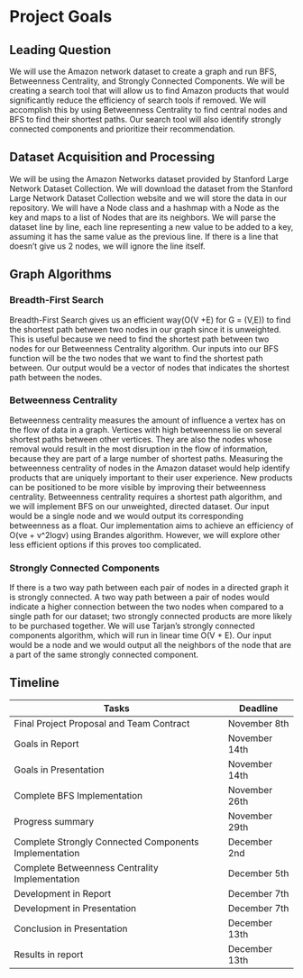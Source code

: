 # Project Goals

## Leading Question
We will use the Amazon network dataset to create a graph and run BFS, Betweenness Centrality, and Strongly Connected Components. We will be creating a search tool that will allow us to find Amazon products that would significantly reduce the efficiency of search tools if removed. We will accomplish this by using Betweenness Centrality to find central nodes and BFS to find their shortest paths. Our search tool will also identify strongly connected components and prioritize their recommendation.

## Dataset Acquisition and Processing
We will be using the Amazon Networks dataset provided by Stanford Large Network Dataset Collection. We will download the dataset from the Stanford Large Network Dataset Collection website and we will store the data in our repository. We will have a Node class and a hashmap with a Node as the key and maps to a list of Nodes that are its neighbors. We will parse the dataset line by line, each line representing a new value to be added to a key, assuming it has the same value as the previous line. If there is a line that doesn’t give us 2 nodes, we will ignore the line itself.

## Graph Algorithms

### Breadth-First Search
Breadth-First Search gives us an efficient way(O(V +E) for G = (V,E)) to find the shortest path between two nodes in our graph since it is unweighted. This is useful because we need to find the shortest path between two nodes for our Betweenness Centrality algorithm.  Our inputs into our BFS function will be the two nodes that we want to find the shortest path between. Our output would be a vector of nodes that indicates the shortest path between the nodes.
### Betweenness Centrality
Betweenness centrality measures the amount of influence a vertex has on the flow of data in a graph. Vertices with high betweenness lie on several shortest paths between other vertices. They are also the nodes whose removal would result in the most disruption in the flow of information, because they are part of a large number of shortest paths. Measuring the betweenness centrality of nodes in the Amazon dataset would help identify products that are uniquely important to their user experience. New products can be positioned to be more visible by improving their betweenness centrality. Betweenness centrality requires a shortest path algorithm, and we will implement BFS on our unweighted, directed dataset. Our input would be a single node and we would output its corresponding betweenness as a float. Our implementation aims to achieve an efficiency of O(ve + v^2logv) using Brandes algorithm. However, we will explore other less efficient options if this proves too complicated.
### Strongly Connected Components
If there is a two way path between each pair of nodes in a directed graph it is strongly connected. A two way path between a pair of nodes would indicate a higher connection between the two nodes when compared to a single path for our dataset; two strongly connected products are more likely to be purchased together. We will use Tarjan’s strongly connected components algorithm, which will run in linear time O(V + E).  Our input would be a node and we would output all the neighbors of the node that are a part of the same strongly connected component.

## Timeline

| Tasks | Deadline |
|-------|----------|
|Final Project Proposal and Team Contract|November 8th|
|Goals in Report|November 14th|
|Goals in Presentation|November 14th|
|Complete BFS Implementation|November 26th|
|Progress summary|November 29th|
|Complete Strongly Connected Components Implementation|December 2nd|
|Complete Betweenness Centrality Implementation|December 5th|
|Development in Report|December 7th|
|Development in Presentation|December 7th|
|Conclusion in Presentation|December 13th|
|Results in report|December 13th|

